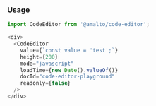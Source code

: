 ### Usage

```typescript
import CodeEditor from '@amalto/code-editor';
```

```javascript
<div>
  <CodeEditor
    value={`const value = 'test';`}
    height={200}
    mode="javascript"
    loadTime={new Date().valueOf()}
    docId="code-editor-playground"
    readonly={false}
  />
</div>
```

